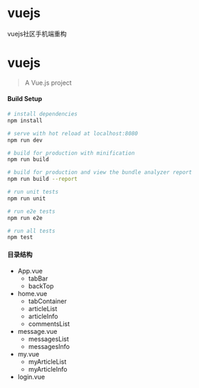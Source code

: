 # vuejs
vuejs社区手机端重构
# vuejs

> A Vue.js project

#### Build Setup

``` bash
# install dependencies
npm install

# serve with hot reload at localhost:8080
npm run dev

# build for production with minification
npm run build

# build for production and view the bundle analyzer report
npm run build --report

# run unit tests
npm run unit

# run e2e tests
npm run e2e

# run all tests
npm test
```
#### 目录结构
- App.vue
    - tabBar
    - backTop
- home.vue
    - tabContainer
    - articleList
    - articleInfo
    - commentsList
- message.vue
    - messagesList
    - messagesInfo
- my.vue
    - myArticleList
    - myArticleInfo
- login.vue

